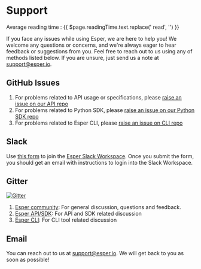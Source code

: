 # Support

<div class="avg-reading-time">Average reading time : {{ $page.readingTime.text.replace(' read', '') }}</div>

If you face any issues while using Esper, we are here to help you! We welcome any questions or concerns, and we're always eager to hear feedback or suggestions from you. Feel free to reach out to us using any of methods listed below. If you are unsure, just send us a note at <support@esper.io>.

## GitHub Issues

1. For problems related to API usage or specifications, please [raise an issue on our API repo](https://github.com/esper-io/esper-api-spec/issues)
2. For problems related to Python SDK, please [raise an issue on our Python SDK repo](https://github.com/esper-io/esper-client-py/issues)
3. For problems related to Esper CLI, please [raise an issue on CLI repo](https://github.com/esper-io/esper-cli/issues)

## Slack

Use [this form](https://forms.gle/XEiVZM6h9CZ2xmeZA) to join the [Esper Slack Workspace](https://esperhq.slack.com). Once you submit the form, you should get an email with instructions to login into the Slack Workspace.

## Gitter

[![Gitter](https://badges.gitter.im/esper-dev/community.svg)](https://gitter.im/esper-dev/community?utm_source=badge&utm_medium=badge&utm_campaign=pr-badge)

1. [Esper community](https://gitter.im/esper-dev/community?utm_source=share-link&utm_medium=link&utm_campaign=share-link): For general discussion, questions and feedback.
2. [Esper API/SDK](https://gitter.im/esper-dev/esper-sdk?utm_source=share-link&utm_medium=link&utm_campaign=share-link): For API and SDK related discussion
3. [Esper CLI](https://gitter.im/esper-dev/esper-cli?utm_source=share-link&utm_medium=link&utm_campaign=share-link): For CLI tool related discussion

## Email

You can reach out to us at <support@esper.io>. We will get back to you as soon as possible!
